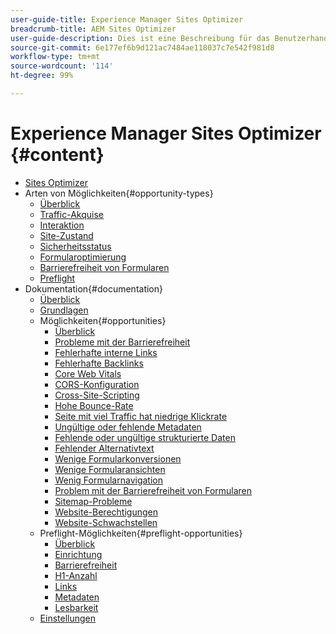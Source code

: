 ```yaml
---
user-guide-title: Experience Manager Sites Optimizer
breadcrumb-title: AEM Sites Optimizer
user-guide-description: Dies ist eine Beschreibung für das Benutzerhandbuch, die auf der Landingpage angezeigt wird.
source-git-commit: 6e177ef6b9d121ac7484ae118037c7e542f981d8
workflow-type: tm+mt
source-wordcount: '114'
ht-degree: 99%

---
```



# Experience Manager Sites Optimizer {#content}

+ [Sites Optimizer](/help/home.md)
+ Arten von Möglichkeiten{#opportunity-types}
   + [Überblick](/help/opportunity-types/overview.md)
   + [Traffic-Akquise](/help/opportunity-types/traffic-acquisition.md)
   + [Interaktion](/help/opportunity-types/engagement.md)
   + [Site-Zustand](/help/opportunity-types/site-health.md)
   + [Sicherheitsstatus](/help/opportunity-types/security-posture.md)
   + [Formularoptimierung](/help/opportunity-types/form-optimization.md)
   + [Barrierefreiheit von Formularen](/help/opportunity-types/form-accesibility.md)
   + [Preflight](/help/opportunity-types/preflight.md)
+ Dokumentation{#documentation}
   + [Überblick](/help/documentation/overview.md)
   + [Grundlagen](/help/documentation/basics.md)
   + Möglichkeiten{#opportunities}
      + [Überblick](/help/documentation/opportunities/overview.md)
      + [Probleme mit der Barrierefreiheit](/help/documentation/opportunities/accessibility-issues.md)
      + [Fehlerhafte interne Links](/help/documentation/opportunities/broken-internal-links.md)
      + [Fehlerhafte Backlinks](/help/documentation/opportunities/broken-backlinks.md)
      + [Core Web Vitals](/help/documentation/opportunities/core-web-vitals.md)
      + [CORS-Konfiguration](/help/documentation/opportunities/cors-configuration.md)
      + [Cross-Site-Scripting](/help/documentation/opportunities/cross-site-scripting.md)
      + [Hohe Bounce-Rate](/help/documentation/opportunities/high-bounce-rate.md)
      + [Seite mit viel Traffic hat niedrige Klickrate](/help/documentation/opportunities/high-traffic-page-has-low-ctr.md)
      + [Ungültige oder fehlende Metadaten](/help/documentation/opportunities/invalid-or-missing-metadata.md)
      + [Fehlende oder ungültige strukturierte Daten](/help/documentation/opportunities/missing-invalid-structured-data.md)
      + [Fehlender Alternativtext](/help/documentation/opportunities/missing-alt-text.md)
      + [Wenige Formularkonversionen](/help/documentation/opportunities/low-conversions.md)
      + [Wenige Formularansichten](/help/documentation/opportunities/low-views.md)
      + [Wenig Formularnavigation](/help/documentation/opportunities/low-navigation.md)
      + [Problem mit der Barrierefreiheit von Formularen](/help/documentation/opportunities/forms-accessibility-issues.md)
      + [Sitemap-Probleme](/help/documentation/opportunities/sitemap-issues.md)
      + [Website-Berechtigungen](/help/documentation/opportunities/website-permissions.md)
      + [Website-Schwachstellen](/help/documentation/opportunities/website-vulnerabilities.md)
   + Preflight-Möglichkeiten{#preflight-opportunities}
      + [Überblick](/help/documentation/preflight/overview.md)
      + [Einrichtung](/help/documentation/preflight/setup.md)
      + [Barrierefreiheit](/help/documentation/preflight/accessibility.md)
      + [H1-Anzahl](/help/documentation/preflight/h1-count.md)
      + [Links](/help/documentation/preflight/links.md)
      + [Metadaten](/help/documentation/preflight/meta-data.md)
      + [Lesbarkeit](/help/documentation/preflight/readability.md)
   + [Einstellungen](/help/documentation/settings.md)
